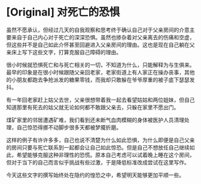 # [Original] 对死亡的恐惧


虽然不愿承认，但经过几天的自我观察和思考终于确认自己对于父亲房间的介意主要来自于自己内心对于死亡的深深恐惧。虽然也掺杂着对父亲离去的伤痛和空虚，但这些并不是自己如此介怀甚至回避进入父亲房间的理由。这也是现在自己躺在父亲床上写下这些文字，打算克服自己障碍的理由。

很小时候就恐惧死亡和与死亡相关的一切，不知道为什么，只能解释为与生俱来。最早的印象是在很小时候跟随父亲回老家，老家街道上有人家正在操办丧事，其他的小朋友都跑去争抢派发的糖果零钱，而我却只敢躲在爷爷厚重的被子底下瑟瑟发抖。

有一年回老家赶上姑父去世，父亲很想带着我一起去看望姑姑和两位姐妹，但自己知道那里有死去的姑父就无论如何都不敢跟父亲去，只躲在家里不愿出门。

煤矿家里的邻居遭遇矿难，我们看到还未断气血肉模糊的身体被医护人员清理处理，自己惊恐得挪不动脚步很多天都被梦魇折磨。

这样的例子有许许多多，自己也说不清楚为什么如此恐惧，为什么即便是自己父亲的房间只要与死亡联系到一起都会让自己如此惊恐。但是自己不想放任自己继续如此，希望能够克服这种非理性的恐慌。原本自己考虑可以试着晚上睡在这个房间，但对于当下的自己而言似乎挑战有些过激，于是降低标准改成尝试在这里写作。

今天这些文字的撰写始终处在隐约的惶恐之中，希望明天能够更加平顺一些。
